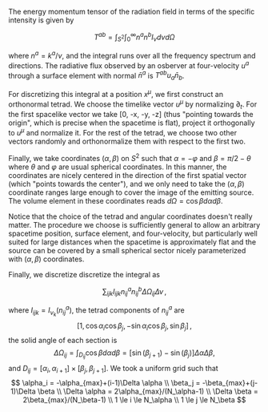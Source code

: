 The energy momentum tensor of the radiation field in terms of the specific intensity is given by

$$
T^{a b} = \int_{S^2} \int_0^\infty n^a n^b I_\nu d\nu d\Omega 
$$

where $n^a = k^a / \nu$, and the integral runs over all the frequency spectrum and directions. The radiative flux observed by an osberver at four-velocity $u^a$ through a surface element with normal $\bar{n}^a$ is $T^{a b} u_a \bar{n}_b$.

For discretizing this integral at a position $x^\mu$, we first construct an orthonormal tetrad. We choose the timelike vector $u^\mu$ by normalizing $\partial_t$. For the first spacelike vector we take [0, -x, -y, -z] (thus "pointing towards the origin", which is precise when the spacetime is flat), project it orthogonally to $u^\mu$ and normalize it. For the rest of the tetrad, we choose two other vectors randomly and orthonormalize them with respect to the first two.  

Finally, we take coordinates $(\alpha, \beta)$ on $S^2$ such that $\alpha = -\varphi$ and $\beta = \pi/2 -\theta$ where $\theta$ and $\varphi$ are usual spherical coordinates. In this manner, the coordinates are nicely centered in the direction of the first spatial vector (which "points towards the center"), and we only need to take the $(\alpha, \beta)$ coordinate ranges large enough to cover the image of the emitting source. The volume element in these coordinates reads $d\Omega = \cos \beta d\alpha d\beta$. 

Notice that the choice of the tetrad and angular coordinates doesn't really matter. The procedure we choose is sufficiently general to allow an arbitrary spacetime position, surface element, and four-velocity, but particularly well suited for large distances when the spacetime is approximately flat and the source can be covered by a small spherical sector nicely parameterized with $(\alpha, \beta)$ coordinates.

Finally, we discretize discretize the integral as

$$
\sum_{i j k} I_{ijk} n^a_{ij} n^b_{ij} \Delta \Omega_{ij} \Delta \nu \, ,    
$$

where $I_{ijk} = I_{\nu_k}(n^a_{ij})$, the tetrad components of $n^a_{ij}$ are 
$$
[1, \cos \alpha_i \cos \beta_j, -\sin \alpha_i \cos \beta_j, \sin \beta_j]\, ,
$$
the solid angle of each section is
$$
\Delta \Omega_{ij} = \int_{D_{ij}} \cos \beta d\alpha d\beta = [\sin(\beta_{j+1}) - \sin(\beta_{j})] \Delta \alpha \Delta \beta,
$$
and $D_{ij} = [\alpha_i, \alpha_{i+1}] \times [\beta_j, \beta_{j+1}]$. We took a uniform grid such that 
$$
\alpha_i = -\alpha_{max}+(i-1)\Delta \alpha \\ 
\beta_j = -\beta_{max}+(j-1)\Delta \beta \\
\Delta \alpha = 2\alpha_{max}/(N_\alpha-1) \\
\Delta \beta = 2\beta_{max}/(N_\beta-1) \\
1 \le i \le N_\alpha \\ 
1 \le j \le N_\beta
$$
  